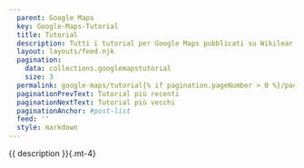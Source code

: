 ```yaml
---
  parent: Google Maps
  key: Google-Maps-Tutorial
  title: Tutorial
  description: Tutti i tutorial per Google Maps pubblicati su Wikilear
  layout: layouts/feed.njk
  pagination:
    data: collections.googlemapstutorial
    size: 3
  permalink: google-maps/tutorial{% if pagination.pageNumber > 0 %}/page/{{ pagination.pageNumber }}{% endif %}/
  paginationPrevText: Tutorial più recenti
  paginationNextText: Tutorial più vecchi
  paginationAnchor: #post-list
  feed: ''
  style: markdown
---
```

{{ description }}{.mt-4}

<div id="post-list" class="heading">
</div>
